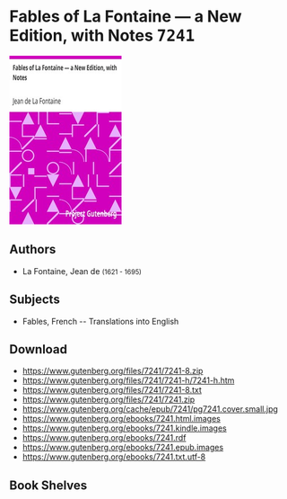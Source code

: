 # Fables of La Fontaine — a New Edition, with Notes <kbd>7241</kbd>

![](./cover.medium.jpg "")

## Authors


 - La Fontaine, Jean de <small>(1621 - 1695)</small>

## Subjects


 - Fables, French -- Translations into English

## Download


 - https://www.gutenberg.org/files/7241/7241-8.zip
 - https://www.gutenberg.org/files/7241/7241-h/7241-h.htm
 - https://www.gutenberg.org/files/7241/7241-8.txt
 - https://www.gutenberg.org/files/7241/7241.zip
 - https://www.gutenberg.org/cache/epub/7241/pg7241.cover.small.jpg
 - https://www.gutenberg.org/ebooks/7241.html.images
 - https://www.gutenberg.org/ebooks/7241.kindle.images
 - https://www.gutenberg.org/ebooks/7241.rdf
 - https://www.gutenberg.org/ebooks/7241.epub.images
 - https://www.gutenberg.org/ebooks/7241.txt.utf-8

## Book Shelves



